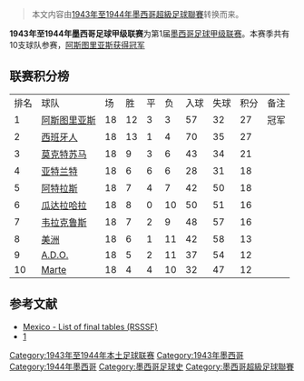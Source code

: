 > 本文内容由[1943年至1944年墨西哥超級足球聯賽](https://zh.wikipedia.org/wiki/1943年至1944年墨西哥超級足球聯賽)转换而来。


**1943年至1944年墨西哥足球甲级联赛**为第1届[墨西哥足球甲级联赛](https://zh.wikipedia.org/wiki/墨西哥足球甲级联赛 "wikilink")。本赛季共有10支球队参赛，[阿斯图里亚斯获得冠军](https://zh.wikipedia.org/wiki/阿斯图里亚斯足球俱乐部 "wikilink")

## 联赛积分榜

|    |                                                                                   |    |    |   |    |    |    |    |    |
| -- | --------------------------------------------------------------------------------- | -- | -- | - | -- | -- | -- | -- | -- |
| 排名 | 球队                                                                                | 场  | 胜  | 平 | 负  | 入球 | 失球 | 积分 | 备注 |
| 1  | [阿斯图里亚斯](https://zh.wikipedia.org/wiki/阿斯图里亚斯足球俱乐部 "wikilink")                    | 18 | 12 | 3 | 3  | 57 | 32 | 27 | 冠军 |
| 2  | [西班牙人](https://zh.wikipedia.org/wiki/皇家西班牙人俱乐部 "wikilink")                        | 18 | 13 | 1 | 4  | 70 | 35 | 27 |    |
| 3  | [莫克特苏马](https://zh.wikipedia.org/wiki/奥里萨巴莫克特苏马 "wikilink")                       | 18 | 9  | 3 | 6  | 43 | 34 | 21 |    |
| 4  | [亚特兰特](../Page/亚特兰特足球俱乐部.md "wikilink")                                           | 18 | 6  | 6 | 6  | 28 | 31 | 18 |    |
| 5  | [阿特拉斯](../Page/阿特拉斯足球俱乐部.md "wikilink")                                           | 18 | 7  | 4 | 7  | 42 | 50 | 18 |    |
| 6  | [瓜达拉哈拉](https://zh.wikipedia.org/wiki/瓜达拉哈拉竞技俱乐部 "wikilink")                      | 18 | 8  | 0 | 10 | 50 | 51 | 16 |    |
| 7  | [韦拉克鲁斯](https://zh.wikipedia.org/wiki/韦拉克鲁斯红鲨鱼竞技俱乐部 "wikilink")                   | 18 | 7  | 2 | 9  | 48 | 57 | 16 |    |
| 8  | [美洲](https://zh.wikipedia.org/wiki/美洲足球俱乐部 "wikilink")                            | 18 | 6  | 1 | 11 | 42 | 58 | 13 |    |
| 9  | [A.D.O.](https://zh.wikipedia.org/wiki/Asociación_Deportiva_Orizabeña "wikilink") | 18 | 5  | 2 | 11 | 37 | 54 | 12 |    |
| 10 | [Marte](https://zh.wikipedia.org/wiki/马特竞技俱乐部 "wikilink")                         | 18 | 4  | 4 | 10 | 32 | 47 | 12 |    |

## 参考文献

  - [Mexico - List of final tables (RSSSF)](https://web.archive.org/web/20150402011950/http://www.rsssf.com/tablesm/mexhist.html)
  - [1](http://www.rsssf.com/tablesm/mex44.html)

[Category:1943年至1944年本土足球联赛](https://zh.wikipedia.org/wiki/Category:1943年至1944年本土足球联赛 "wikilink") [Category:1943年墨西哥](https://zh.wikipedia.org/wiki/Category:1943年墨西哥 "wikilink") [Category:1944年墨西哥](https://zh.wikipedia.org/wiki/Category:1944年墨西哥 "wikilink") [Category:墨西哥足球史](https://zh.wikipedia.org/wiki/Category:墨西哥足球史 "wikilink") [Category:墨西哥超級足球聯賽](https://zh.wikipedia.org/wiki/Category:墨西哥超級足球聯賽 "wikilink")
